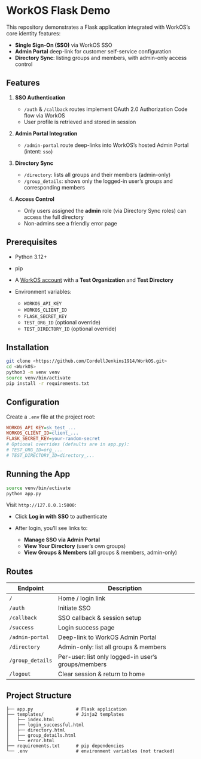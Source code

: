# WorkOS Flask Demo

This repository demonstrates a Flask application integrated with WorkOS’s core identity features:

* **Single Sign-On (SSO)** via WorkOS SSO
* **Admin Portal** deep-link for customer self-service configuration
* **Directory Sync**: listing groups and members, with admin-only access control

## Features

1. **SSO Authentication**

   * `/auth` & `/callback` routes implement OAuth 2.0 Authorization Code flow via WorkOS
   * User profile is retrieved and stored in session

2. **Admin Portal Integration**

   * `/admin-portal` route deep-links into WorkOS’s hosted Admin Portal (intent: `sso`)

3. **Directory Sync**

   * `/directory`: lists all groups and their members (admin-only)
   * `/group_details`: shows only the logged-in user’s groups and corresponding members

4. **Access Control**

   * Only users assigned the **admin** role (via Directory Sync roles) can access the full directory
   * Non-admins see a friendly error page

## Prerequisites

* Python 3.12+
* pip
* A [WorkOS account](https://dashboard.workos.com/) with a **Test Organization** and **Test Directory**
* Environment variables:

  * `WORKOS_API_KEY`
  * `WORKOS_CLIENT_ID`
  * `FLASK_SECRET_KEY`
  * `TEST_ORG_ID` (optional override)
  * `TEST_DIRECTORY_ID` (optional override)

## Installation

```bash
git clone <https://github.com/CordellJenkins1914/WorkOS.git>
cd <WorkOS>
python3 -m venv venv
source venv/bin/activate
pip install -r requirements.txt
```

## Configuration

Create a `.env` file at the project root:

```ini
WORKOS_API_KEY=sk_test_...
WORKOS_CLIENT_ID=client_...
FLASK_SECRET_KEY=your-random-secret
# Optional overrides (defaults are in app.py):
# TEST_ORG_ID=org_...
# TEST_DIRECTORY_ID=directory_...
```

## Running the App

```bash
source venv/bin/activate
python app.py
```

Visit `http://127.0.0.1:5000`:

* Click **Log in with SSO** to authenticate
* After login, you’ll see links to:

  * **Manage SSO via Admin Portal**
  * **View Your Directory** (user’s own groups)
  * **View Groups & Members** (all groups & members, admin-only)

## Routes

| Endpoint         | Description                                         |
| ---------------- | --------------------------------------------------- |
| `/`              | Home / login link                                   |
| `/auth`          | Initiate SSO                                        |
| `/callback`      | SSO callback & session setup                        |
| `/success`       | Login success page                                  |
| `/admin-portal`  | Deep-link to WorkOS Admin Portal                    |
| `/directory`     | Admin-only: list all groups & members               |
| `/group_details` | Per-user: list only logged-in user’s groups/members |
| `/logout`        | Clear session & return to home                      |

## Project Structure

```
├── app.py                # Flask application
├── templates/            # Jinja2 templates
│   ├── index.html
│   ├── login_successful.html
│   ├── directory.html
│   ├── group_details.html
│   └── error.html
├── requirements.txt      # pip dependencies
└── .env                  # environment variables (not tracked)
